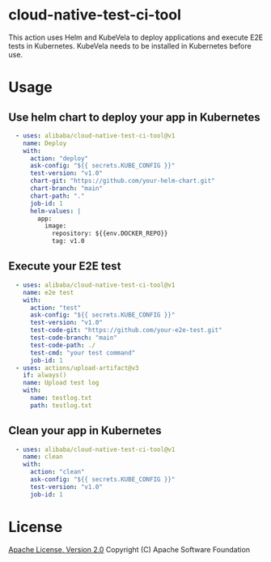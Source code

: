 # cloud-native-test-ci-tool

This action uses Helm and KubeVela to deploy applications and execute E2E tests in Kubernetes.
KubeVela needs to be installed in Kubernetes before use.

# Usage

<!-- start usage -->
## Use helm chart to deploy your app in Kubernetes
```yaml
  - uses: alibaba/cloud-native-test-ci-tool@v1
    name: Deploy
    with:
      action: "deploy"
      ask-config: "${{ secrets.KUBE_CONFIG }}"
      test-version: "v1.0"
      chart-git: "https://github.com/your-helm-chart.git"
      chart-branch: "main"
      chart-path: "."
      job-id: 1
      helm-values: |
        app:
          image:
            repository: ${{env.DOCKER_REPO}}
            tag: v1.0
```
## Execute your E2E test
```yaml
  - uses: alibaba/cloud-native-test-ci-tool@v1
    name: e2e test
    with:
      action: "test"
      ask-config: "${{ secrets.KUBE_CONFIG }}"
      test-version: "v1.0"
      test-code-git: "https://github.com/your-e2e-test.git"
      test-code-branch: "main"
      test-code-path: ./
      test-cmd: "your test command"
      job-id: 1
  - uses: actions/upload-artifact@v3
    if: always()
    name: Upload test log
    with:
      name: testlog.txt
      path: testlog.txt
```
## Clean your app in Kubernetes
```yaml
  - uses: alibaba/cloud-native-test-ci-tool@v1
    name: clean
    with:
      action: "clean"
      ask-config: "${{ secrets.KUBE_CONFIG }}"
      test-version: "v1.0"
      job-id: 1
```
<!-- end usage -->

# License
[Apache License, Version 2.0](http://www.apache.org/licenses/LICENSE-2.0.html) Copyright (C) Apache Software Foundation
